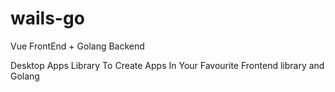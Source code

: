 # wails-go
Vue FrontEnd + Golang Backend

Desktop Apps Library To Create Apps In Your Favourite Frontend library and Golang

